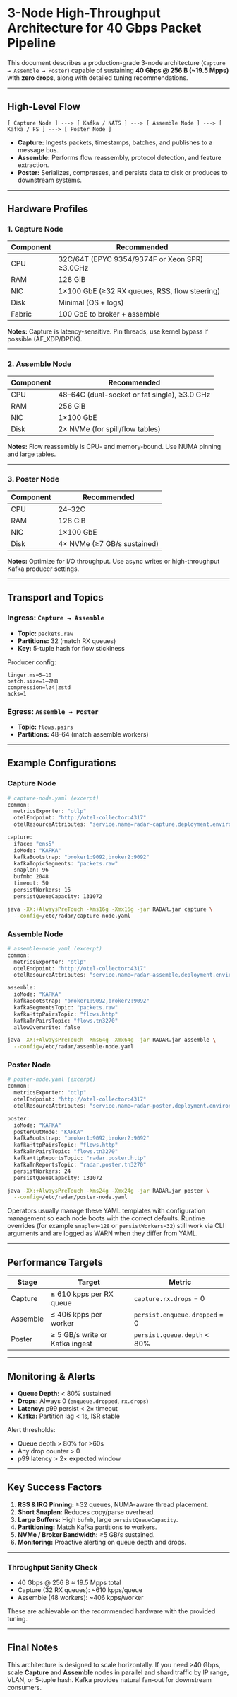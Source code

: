 
# 3-Node High-Throughput Architecture for 40 Gbps Packet Pipeline

This document describes a production-grade 3-node architecture (`Capture → Assemble → Poster`) capable of sustaining **40 Gbps @ 256 B (~19.5 Mpps)** with **zero drops**, along with detailed tuning recommendations.

---

##  High-Level Flow

```
[ Capture Node ] ---> [ Kafka / NATS ] ---> [ Assemble Node ] ---> [ Kafka / FS ] ---> [ Poster Node ]
```
- **Capture:** Ingests packets, timestamps, batches, and publishes to a message bus.
- **Assemble:** Performs flow reassembly, protocol detection, and feature extraction.
- **Poster:** Serializes, compresses, and persists data to disk or produces to downstream systems.

---

##  Hardware Profiles

### 1. Capture Node
| Component | Recommended |
|----------|------------|
| CPU | 32C/64T (EPYC 9354/9374F or Xeon SPR) ≥3.0GHz |
| RAM | 128 GiB |
| NIC | 1×100 GbE (≥32 RX queues, RSS, flow steering) |
| Disk | Minimal (OS + logs) |
| Fabric | 100 GbE to broker + assemble |

**Notes:** Capture is latency-sensitive. Pin threads, use kernel bypass if possible (AF_XDP/DPDK).

---

### 2. Assemble Node
| Component | Recommended |
|----------|------------|
| CPU | 48–64C (dual-socket or fat single), ≥3.0 GHz |
| RAM | 256 GiB |
| NIC | 1×100 GbE |
| Disk | 2× NVMe (for spill/flow tables) |

**Notes:** Flow reassembly is CPU- and memory-bound. Use NUMA pinning and large tables.

---

### 3. Poster Node
| Component | Recommended |
|----------|------------|
| CPU | 24–32C |
| RAM | 128 GiB |
| NIC | 1×100 GbE |
| Disk | 4× NVMe (≥7 GB/s sustained) |

**Notes:** Optimize for I/O throughput. Use async writes or high-throughput Kafka producer settings.

---

##  Transport and Topics

### Ingress: `Capture → Assemble`
- **Topic:** `packets.raw`
- **Partitions:** 32 (match RX queues)
- **Key:** 5-tuple hash for flow stickiness

Producer config:
```
linger.ms=5–10
batch.size=1–2MB
compression=lz4|zstd
acks=1
```

### Egress: `Assemble → Poster`
- **Topic:** `flows.pairs`
- **Partitions:** 48–64 (match assemble workers)

---

##  Example Configurations

### Capture Node

```bash
# capture-node.yaml (excerpt)
common:
  metricsExporter: "otlp"
  otelEndpoint: "http://otel-collector:4317"
  otelResourceAttributes: "service.name=radar-capture,deployment.environment=prod"

capture:
  iface: "ens5"
  ioMode: "KAFKA"
  kafkaBootstrap: "broker1:9092,broker2:9092"
  kafkaTopicSegments: "packets.raw"
  snaplen: 96
  bufmb: 2048
  timeout: 50
  persistWorkers: 16
  persistQueueCapacity: 131072

java -XX:+AlwaysPreTouch -Xms16g -Xmx16g -jar RADAR.jar capture \
  --config=/etc/radar/capture-node.yaml
```

### Assemble Node

```bash
# assemble-node.yaml (excerpt)
common:
  metricsExporter: "otlp"
  otelEndpoint: "http://otel-collector:4317"
  otelResourceAttributes: "service.name=radar-assemble,deployment.environment=prod"

assemble:
  ioMode: "KAFKA"
  kafkaBootstrap: "broker1:9092,broker2:9092"
  kafkaSegmentsTopic: "packets.raw"
  kafkaHttpPairsTopic: "flows.http"
  kafkaTnPairsTopic: "flows.tn3270"
  allowOverwrite: false

java -XX:+AlwaysPreTouch -Xms64g -Xmx64g -jar RADAR.jar assemble \
  --config=/etc/radar/assemble-node.yaml
```

### Poster Node

```bash
# poster-node.yaml (excerpt)
common:
  metricsExporter: "otlp"
  otelEndpoint: "http://otel-collector:4317"
  otelResourceAttributes: "service.name=radar-poster,deployment.environment=prod"

poster:
  ioMode: "KAFKA"
  posterOutMode: "KAFKA"
  kafkaBootstrap: "broker1:9092,broker2:9092"
  kafkaHttpPairsTopic: "flows.http"
  kafkaTnPairsTopic: "flows.tn3270"
  kafkaHttpReportsTopic: "radar.poster.http"
  kafkaTnReportsTopic: "radar.poster.tn3270"
  persistWorkers: 24
  persistQueueCapacity: 131072

java -XX:+AlwaysPreTouch -Xms24g -Xmx24g -jar RADAR.jar poster \
  --config=/etc/radar/poster-node.yaml
```

Operators usually manage these YAML templates with configuration management so each node boots with the correct defaults. Runtime overrides (for example `snaplen=128` or `persistWorkers=32`) still work via CLI arguments and are logged as WARN when they differ from YAML.

---

##  Performance Targets

| Stage | Target | Metric |
|-------|--------|--------|
| Capture | ≤ 610 kpps per RX queue | `capture.rx.drops` = 0 |
| Assemble | ≤ 406 kpps per worker | `persist.enqueue.dropped` = 0 |
| Poster | ≥ 5 GB/s write or Kafka ingest | `persist.queue.depth` < 80% |

---

##  Monitoring & Alerts

- **Queue Depth:** < 80% sustained
- **Drops:** Always 0 (`enqueue.dropped`, `rx.drops`)
- **Latency:** p99 persist < 2× timeout
- **Kafka:** Partition lag < 1s, ISR stable

Alert thresholds:
- Queue depth > 80% for >60s
- Any drop counter > 0
- p99 latency > 2× expected window

---

##  Key Success Factors

1. **RSS & IRQ Pinning:** ≥32 queues, NUMA-aware thread placement.  
2. **Short Snaplen:** Reduces copy/parse overhead.  
3. **Large Buffers:** High `bufmb`, large `persistQueueCapacity`.  
4. **Partitioning:** Match Kafka partitions to workers.  
5. **NVMe / Broker Bandwidth:** ≥5 GB/s sustained.  
6. **Monitoring:** Proactive alerting on queue depth and drops.

---

###  Throughput Sanity Check

- 40 Gbps @ 256 B ≈ 19.5 Mpps total
- Capture (32 RX queues): ~610 kpps/queue
- Assemble (48 workers): ~406 kpps/worker

These are achievable on the recommended hardware with the provided tuning.

---

##  Final Notes

This architecture is designed to scale horizontally. If you need >40 Gbps, scale **Capture** and **Assemble** nodes in parallel and shard traffic by IP range, VLAN, or 5‑tuple hash. Kafka provides natural fan-out for downstream consumers.





